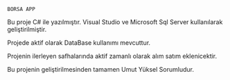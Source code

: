 
    BORSA APP

Bu proje C# ile yazılmıştır.
Visual Studio ve Microsoft Sql Server kullanılarak geliştirilmiştir.

Projede aktif olarak DataBase kullanımı mevcuttur.

Projenin ilerleyen safhalarında aktif zamanlı olarak alım satım eklenicektir.

Bu projenin geliştirilmesinden tamamen Umut Yüksel Sorumludur.
